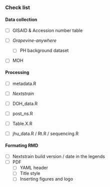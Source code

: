 ### Check list 


#### Data collection
- [ ] GISAID & Accession number table
- [ ] _Grapevine-anywhere_ 
	- [ ] PH background dataset
- [ ] MOH


#### Processing
- [ ] metadata.R
- [ ] _Nextstrain_
- [ ] DOH_data.R
- [ ] post_ns.R
- [ ] Table.X.R
- [ ] jhu_data.R / Rt.R / sequencing.R


#### Formating RMD 
- [ ] Nextstrain build version / date in the legends
- [ ] PDF
	- [ ] YAML header
	- [ ] Title style
	- [ ] Inserting figures and logo